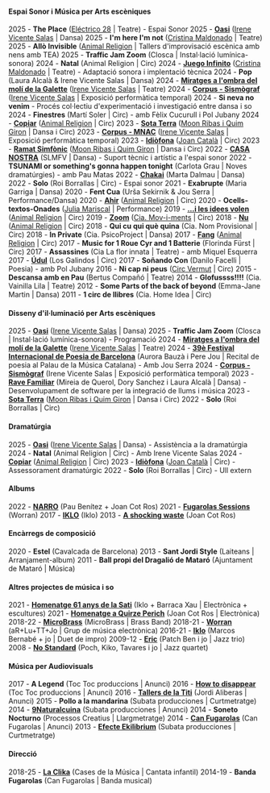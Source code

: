 #### Espai Sonor i Música per Arts escèniques

2025 - **The Place** ([Eléctrico 28](https://www.electrico28.org/ca/) | Teatre) - Espai Sonor
2025 - **[Oasi](https://www.barcelona.cat/grec/ca/espectacle/oasi)** ([Irene Vicente Salas](https://www.irenevicente.com/) | Dansa)
2025 - **I'm here I'm not** ([Cristina Maldonado](https://cristinamaldonado.com/) | Teatre)
2025 - **Allò Invisible** ([Animal Religion](http://www.animalreligion.com/) | Tallers d'improvisació escènica amb nens amb TEA)
2025 - **Traffic Jam Zoom** (Closca | Instal·lació lumínica-sonora)
2024 - **Natal** (Animal Religion | Circ)
2024 - **[Juego Infinito](https://cristinamaldonado.com/portfolio/infinite-game/)** ([Cristina Maldonado](https://cristinamaldonado.com/) | Teatre) - Adaptació sonora i implentació tècnica
2024 - **Pop** (Laura Alcalà & Irene Vicente Salas | Dansa)
2024 - **[Miratges a l'ombra del molí de la Galette](https://www.museunacional.cat/ca/activitats/miratges-lombra-del-moulin-de-la-galette)** ([Irene Vicente Salas](https://www.irenevicente.com/) | Teatre)
2024 - **[Corpus - Sismògraf](https://www.sismografolot.cat/ca/programacio/c/160-corpus.html)** ([Irene Vicente Salas](https://www.irenevicente.com/) | Exposició performàtica temporal)
2024 - **Si neva no venim** - Procés col·lectiu d'experimentació i investigació entre dansa i so
2024 - **Finestres** (Martí Soler | Circ) - amb Fèlix Cucurull i Pol Jubany
2024 - **[Copiar](https://www.animalreligion.com/copia-de-ahir-2)** ([Animal Religion](http://www.animalreligion.com/) | Circ)
2023 - **[Sota Terra](https://www.moonribasquimgiron.com/stronger-peripheries-cat-1)** ([Moon Ribas i Quim Giron](https://www.moonribasquimgiron.com/) | Dansa i Circ)
2023 - **[Corpus - MNAC](https://www.museunacional.cat/ca/activitats/corpus-festival-grec-2023)** ([Irene Vicente Salas](https://www.irenevicente.com/) | Exposició performàtica temporal)
2023 - **[Idiòfona](https://www.joancatala.pro/es/idiofona-es/)** ([Joan Català](https://www.joancatala.pro) | Circ)
2023 - **[Ramat Simfònic](https://www.moonribasquimgiron.com/ramat-simf%C3%B2nic)** ([Moon Ribas i Quim Giron](https://www.moonribasquimgiron.com) | Dansa i Circ)
2022 - **[CASA NOSTRA](https://www.silosmartesfueranviernes.com/casa-nostra/)** (SLMFV | Dansa) - Suport tècnic i artístic a l'espai sonor
2022 - **TSUNAMI or something's gonna happen tonight** (Carlota Grau | Noves dramatúrgies) - amb Pau Matas
2022 - **[Chakai](https://www.dansinvitro.com/chakai)** (Marta Dalmau | Dansa)
2022 - **Solo** (Roi Borrallas | Circ) - Espai sonor
2021 - **Exabrupte** (Maria Garriga | Dansa)
2020 - **Fent Cua** (Urša Sekirnik & Jou Serra | Performance/Dansa)
2020 - **[Ahir](https://www.animalreligion.com/ahir)** ([Animal Religion](http://www.animalreligion.com/) | Circ)
2020 - **Ocells-textos-Onades** ([Julia Mariscal](http://www.juliamariscal.com/) | Performance)
2019 - **[…i les idees volen](https://www.animalreligion.com/ilesideesvolen)** ([Animal Religion](http://www.animalreligion.com/) | Circ)
2019 - **[Zoom](https://www.ciamoviments.com/zoom)** ([Cia. Mov-i-ments](https://www.ciamoviments.com/)	| Circ)
2018 - **[Nu](https://www.animalreligion.com/nu)** ([Animal Religion](http://www.animalreligion.com/) | Circ)
2018 - **Qui cu qui què quina** (Cia. Nom Provisional | Circ)
2018 - **In Private** (Cia. PsicoProject | Dansa)
2017 - **[Fang](https://www.animalreligion.com/fang)** ([Animal Religion](http://www.animalreligion.com/) | Circ)
2017 - **Music for 1 Roue Cyr and 1 Batterie** (Florinda Fürst | Circ)
2017 - **Assassines** (Cia La flor innata | Teatre) - amb Miquel Esquerra
2017 - **[Údul](https://losgalindos.net/espectacle/udul/)** (Los Galindos | Circ)
2017 - **Soñando Con** (Danilo Facelli | Poesia) - amb Pol Jubany
2016 - **Ni cap ni peus** ([Circ Vermut](http://www.circvermut.com/) | Circ)
2015 - **Descansa amb en Pau** (Bertus Compañó | Teatre)
2014 - **Glofussss!!!!** (Cia. Vainilla Lila | Teatre)
2012 - **Some Parts of the back of beyond** (Emma-Jane Martin | Dansa)
2011 - **1 circ de llibres** (Cia. Home Idea | Circ)


#### Disseny d'il·luminació per Arts escèniques
2025 - **[Oasi](https://www.barcelona.cat/grec/ca/espectacle/oasi)** ([Irene Vicente Salas](https://www.irenevicente.com/) | Dansa)
2025 - **Traffic Jam Zoom** (Closca | Instal·lació lumínica-sonora) - Programació
2024 - **[Miratges a l'ombra del molí de la Galette](https://www.museunacional.cat/ca/activitats/miratges-lombra-del-moulin-de-la-galette)** ([Irene Vicente Salas](https://www.irenevicente.com/) | Teatre)
2024 - **[39è Festival Internacional de Poesia de Barcelona](https://www.palaumusica.cat/ca/39e-festival-internacional-de-poesia-de-barcelona_1314313)** (Aurora Bauzà i Pere Jou | Recital de poesia al Palau de la Música Catalana) - Amb Jou Serra
2024 - **[Corpus - Sismògraf](https://www.sismografolot.cat/ca/programacio/c/160-corpus.html)** (Irene Vicente Salas | Exposició performàtica temporal)
2023 - **[Rave Familiar](https://www.elpetit.cat/ca/programacio/c/21-rave-un-espai-per-ballar-en-familia.html)** (Mireia de Querol, Dory Sanchez i Laura Alcalà | Dansa) - Desenvolupament de software per la integració de llums i música
2023 - **[Sota Terra](https://www.moonribasquimgiron.com/stronger-peripheries-cat-1)** ([Moon Ribas i Quim Giron](https://www.moonribasquimgiron.com/) | Dansa i Circ)
2022 - **Solo** (Roi Borrallas | Circ)


#### Dramatúrgia

2025 - **[Oasi](https://www.barcelona.cat/grec/ca/espectacle/oasi)** ([Irene Vicente Salas](https://www.irenevicente.com/) | Dansa) - Assistència a la dramatúrgia
2024 - **Natal** (Animal Religion | Circ) - Amb Irene Vicente Salas
2024 - **[Copiar](https://www.animalreligion.com/copia-de-ahir-2)** ([Animal Religion](http://www.animalreligion.com/) | Circ)
2023 - **[Idiòfona](https://www.joancatala.pro/es/idiofona-es/)** ([Joan Català](https://www.joancatala.pro) | Circ) - Assessorament dramatúrgic
2022 - **Solo** (Roi Borrallas | Circ) - Ull extern


#### Albums
2022 - **[NARRO](https://narro.bandcamp.com/album/narro)** (Pau Benítez + Joan Cot Ros)
2021 - **[Fugarolas Sessions](https://worran.bandcamp.com/album/fugarolas-sessions)** (Worran)
2017 - **[IKLO](http://www.tecnonucleo.org/index.php?page=release&release=41)** (Iklo)
2013 - **[A shocking waste](https://soundcloud.com/oanotos/sets/a-shocking-waste-1)** (Joan Cot Ros)


#### Encàrregs de composició
2020 - **Estel** (Cavalcada de Barcelona)
2013 - **Sant Jordi Style** (Laiteans | Arranjament-album)
2011 - **Ball propi del Dragalió de Mataró** (Ajuntament de Mataró | Música)


#### Altres projectes de música i so
2021 - **[Homenatge 61 anys de la Sati](https://teatrelagarriga.cat/programacio/homenatge-61-anys-de-la-sati/)** (Iklo + Barraca Xau | Electrònica + escultures)
2021 - **[Homenatge a Quirze Perich](https://www.youtube.com/watch?v=FSU2bZFj9E0)** (Joan Cot Ros | Electrònica)
2018-22 - **[MicroBrass](https://soundcloud.com/microbrass)** (MicroBrass | Brass Band)
2018-21 - **[Worran](https://soundcloud.com/user-385742958)** (aR+Lu+TT+Jo | Grup de música electrònica)
2016-21 - **[Iklo](http://www.tecnonucleo.org/index.php?page=release&release=41)** (Marcos Bernabé + jo | Duet de impro)
2009-12 - **[Eric](https://soundcloud.com/benjamin-cerigo/eric-eric)** (Patch Ben i jo	 | Jazz trio)
2008 - **[No Standard](https://www.youtube.com/watch?v=i4ph25X7hR0)** (Poch, Kiko, Tavares i jo | Jazz quartet)


#### Música per Audiovisuals
2017 - **A Legend** (Toc Toc produccions | Anunci)
2016 - **[How to disappear](https://vimeo.com/173626075)** (Toc Toc produccions | Anunci)
2016 - **[Tallers de la Titi](https://vimeo.com/151167877)** (Jordi Aliberas | Anunci)
2015 - **Pollo a la mandarina** (Subata producciones | Curtmetratge)
2014 - **[9Naturalcuina](https://vimeo.com/96826237)** (Subata producciones | Anunci)
2014 - **Soneto Nocturno** (Processos Creatius | Llargmetratge)
2014 - **[Can Fugarolas](https://vimeo.com/80737027)** (Can Fugarolas | Anunci)
2013 - **[Efecte Ekilibrium](https://vimeo.com/64945264)** (Subata producciones | Curtmetratge)


#### Direcció
2018-25 - **[La Clika](https://www.laclika.cat/)** (Cases de la Música | Cantata infantil)
2014-19 - **Banda Fugarolas** (Can Fugarolas | Banda musical)
